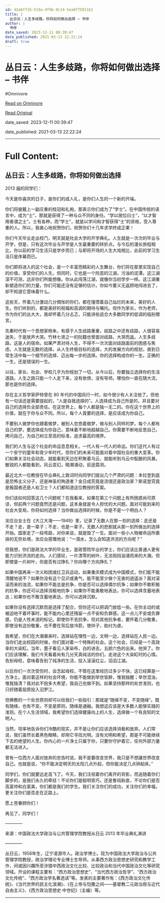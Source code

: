 ```yaml
---
id: d2abff16-519a-4f9b-9c14-5ea6f75911b1
title: |
  丛日云：人生多歧路，你将如何做出选择 – 书伴
author: |
  书伴
date_saved: 2023-12-11 00:39:47
date_published: 2021-03-13 22:22:24
draft: true
---
```


# 丛日云：人生多歧路，你将如何做出选择 – 书伴
#Omnivore

[Read on Omnivore](https://omnivore.app/me/-18c57638005)

[Read Original](https://bookfere.com/post/887.html)

date_saved: 2023-12-11 00:39:47

date_published: 2021-03-13 22:22:24

--- 

# Full Content: 

## 丛日云：人生多歧路，你将如何做出选择

2013 届的同学们：

今天是你喜庆的日子，是你们的成人礼，是你们人生的一个新的开端。

你们将披戴上一副庄重的桂冠和礼袍，那表示你们成为了“学士”。在中国传统的语言中，成为“士”，那就是获得了一种与众不同的身份。“学以居位曰士”，“以才智用者谓之士”。士有各种，而“学士”，就是以学问和才智获得“士”的资格，受人尊重的人。所以，我衷心地祝贺你们，祝贺你们十几年求学终成正果！

你们今天毕业走出校门，明天就是社会大学的开学典礼。人生就是一次次的毕业与开学，但是，只有这次毕业与开学是人生最重要的转折点。与今后的漫长旅程相比，你以前的学习生活只是学步而已；与即将开场的人生大戏相比，此前的学习生活只是序幕而已。

你们即将进入的这个社会，是一个丰富而精彩的人生舞台，你们将在那里实现自己的价值，享受你们的人生。但同时，它也是一个险恶的江湖，污浊的泥潭。这江湖深不可测，远非你们所能想像。你从此闯荡江湖，就像你当初学步一样。这江湖重新塑造你们的力量，你们可能还没有足够的估计。你如今要义无返顾地闯进去了，却不知道它意味着什么。

这些天，怀着几分激动几分惆怅的你们，都在憧憬着自己灿烂的未来，美好的人生。你们听到的，都是美好的祝福和高调的期待与嘱托。但作为家长，作为老师，作为你们的丛大大，我却怀着几分忐忑，只能讲些适合大多数同学的低调的临别赠言。

先秦时代有一个思想家杨朱，有感于人生歧路重重，歧路之中还有歧路，人很容易迷失，于是放声大哭。竹林七贤之一的阮籍也曾面对歧路，大哭而返。人生多歧路，这是人的宿命。如果严肃对待人生，不得不一次次面对歧路面前的困惑与焦虑。人生就是无数的选择。从人生终极目标的选择，大的发展方向的规划，直到日常生活中每一个细节的选择、迈出每一步的选择。你的选择构成你的一生。正确的一生，还是错误的一生。

以往，家长、社会、学校几乎为你规划了一切。从今以后，你要独立选择你的生活道路。人生之路只能一个人走下来，没有依傍，没有导师。哪怕你一直在随大流，那也是你的选择。

存在主义哲学家萨特曾在 80 年代的中国风行一时，如今很少有人关注他了。但他有一句话还是需要提起的，“人是自我选择的”。人选择成为自己所是的，并且要对自己的选择负全部责任。在这世界上，每个人都是独一无二的。你在这个世界上的价值，就在于你与众不同。所以，每个人首要的选择，是应该成为你自己。

不要别人做梦你也跟着做梦，被别人忽悠着做梦，做与别人同样的梦。每个人都有自己的梦。要选择成为你自己，意味着不断地超越自己。你需要不断地反思自己，拷问自己，为自己树立至高的标准，追求最高的境界。

我们的人生与这个社会的命运息息相关。一代人有一代人的命运。你们这代人有过一个安宁的童年和青少年时代，但你们的未来可能面对着中国社会的重大变革。你们如果关注社会动态，就能看到天边在积聚着乌云，就能听到乌云中酝酿的风暴。敏锐的人都能看到，风云变幻，暗潮涌动，前途莫测。

最近北大一位教授在毕业典礼上致词时向同学们提出几个严肃的问题：本拉登到底是恐怖主义分子，还是神圣的殉道者？金日成究竟是流氓还是政治家？斯诺登究竟是叛国者还是人权卫士？人们都知道这位教授的答案。

你们该如何回答这几个问题呢？在我看来，如果在第三个问题上有所困惑尚可原谅，但前两个问题竟然还是问题，这本身就是令人担忧的大问题。面对可能到来的社会大变局，你将如何选择？当你做出选择的时候，你是不是一个明白人？

龙应台女士在《大江大海——1949》里，记录了无数人在那一刻的选择：走还是不走？走，是一辈子；不走，也是一辈子。无数人的悲剧就从那一刻所做出的选择开始。国家走了一段弯路，对你来说，就是毁了一生。面对一些小人物被命运所裹挟的无奈处境，龙应台感慨地说：“一滴水，怎么会知道洪流的方向呢？”

但我想，你们是政法大学的毕业生，是政管院毕业的学士，你们应该比普通人更有能力识别洪流的走向。人们感叹，一片漂零的树叶，无法阻挡汹涌而来的大潮。但即使是一片树叶，你是否有过挣扎？你向哪个方向挣扎？

如果中国再来一次义和团或红卫兵运动，如果重庆模式成为中国模式，你们能不能清醒地说不？如果你没有这个见识或勇气，能不能至少做个无害的逍遥派？面对滚滚而来的浊流，如果你不能总是抗争，你是否可以选择偶尔抗争；如果你不敢积极的抗争，你还可以选择消极地抗争；如果你不能勇敢地表达，你可以选择含蓄地表达；如果你也不敢含蓄地表达，你可以选择沉默。

如果你没有选择沉默而是选择了配合，但你还可以把调门放低一些。在你主动的或被迫地干着坏事时，能不能内心里还残留一点不安和负罪感。这一点儿不安或负罪感，仍是人性未泯的标记。即使你不去抗争，但对其他抗争者，要怀着几分敬重，即使没有这份敬重，也不要在背后放冷箭，使绊子，助纣为虐。

我希望，你们在大潮袭来时，选择站在理性一边，文明一边，选择站在人民一边。当你们走出校园的时候，你们面对着一个特殊的社会。这个社会，已经是一个高效率的大染缸。当年，墨子看见人家染布，白的进去，五颜六色的出来。他哭了。你们应该理解，我们今天看着尚有几分天真纯洁的你们，走进这个大染缸时的心情。告别母校，意味着告别了纯净的生活，投入滚滚红尘，滔滔江湖。

以后你们一次次受伤时，会念起母校，不管在这里经历过多少不快，这已经算是一方净土。面对着这样的社会环境，你能不能做到举世皆醉，惟我独醒；举世混浊，惟我独清？我对此不抱多大希望，我自己也做不到。如果坚持那样的处世准则，也只好随着屈原投入汩罗江。

但佛教的一个处世原则却可以给我们一些指引：那就是“随缘不变，不变随缘”。既有随缘，也有不变。不变是原则，随缘是通融。我想这应该是大多数人能够实践的准则。在个人生活领域，我希望你们选择健康向上的人生，选择做一个有良知的文明人。

当然，坦率地告诉你们冷酷的现实，并不是让你们应该选择消极和放弃。人们常说，我们虽然长着黑色眼睛，却用它寻找光明。没有光明和希望，那是不可能继续下去的绝望的人生。你内心的一片净土只属于你，只要你守护着它，任何外部力量都无法进入。

曾有一位西方人面对放弃的忠告时说，我不是要改变世界，我只是不想讓世界改变自己。也就是说，“你不能决定明天的太阳几点升起，但你能决定几点钟起床。”

同学们，你们就要远走高飞了。今天，我们注视着你们离开的背影，而追随着你们脚步的，是我们永久的牵挂！不论你们是聪明乖巧，还是鲁钝耿直，不论你们是否高富帅和白富美，你们都是我们的学生。我们关注你们的成功，关注你们的幸福，更关注你们是否走在正路上。

愿上苍眷顾你们！

再见了，同学们！

————

来源：中国政法大学政治与公共管理学院教授从日云 2013 年毕业典礼演讲

————

丛日云，1956年生，辽宁凌源市人。政治学博士。现为中国政法大学政治与公共管理学院教授，政治学理论专业博士生导师。从事西方政治思想史研究和教学工作，间或因兴趣所至涉猎中西政治文化比较、比较政治和当代中国政治文化等研究领域。开设的课程主要有：“西方政治思想史”、“当代西方政治哲学”、“西方政治文化传统”、“西方政治学名著选读”等。发表的主要著作有：《西方政治文化传统》、《当代世界的民主化浪潮》、《在上帝与恺撒之间——基督教二元政治观与近代自由主义》、《西方政治思想史·中世纪》（主编）等。

---


